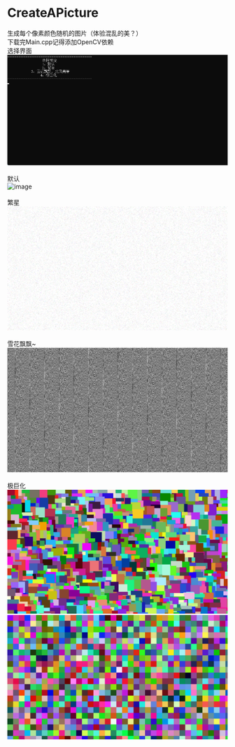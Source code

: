 # CreateAPicture
生成每个像素颜色随机的图片（体验混乱的美？）
</br>
下载完Main.cpp记得添加OpenCV依赖
</br>
选择界面
</br>
![image](images/2022-05-23_07-56-56.png)
</br>
</br>
默认
</br>
![image](images/2022_5_23_7-56-4.png)
</br>
</br>
繁星
</br>
![image](images/2022_5_23_7-56-15.png)
</br>
</br>
雪花飘飘~
</br>
![image](images/2022_5_23_7-56-22.png)
</br>
</br>
极巨化
</br>
![image](images/2022_5_23_7-56-32.png)
![image](images/2022_5_23_7-56-42.png)
</br>
